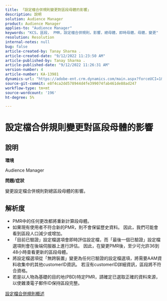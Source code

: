 ```yaml
---
title: 「設定檔合併規則變更對區段母體的影響」
description: 說明
solution: Audience Manager
product: Audience Manager
applies-to: "Audience Manager"
keywords: "KCS，區段， PMR，設定檔合併規則，影響，總母體，即時母體，母體，變更"
resolution: Resolution
internal-notes: null
bug: false
article-created-by: Tanay Sharma .
article-created-date: "9/12/2022 11:23:50 AM"
article-published-by: Tanay Sharma .
article-published-date: "9/12/2022 11:26:31 AM"
version-number: 4
article-number: KA-13981
dynamics-url: "https://adobe-ent.crm.dynamics.com/main.aspx?forceUCI=1&pagetype=entityrecord&etn=knowledgearticle&id=02c0eb5d-8d32-ed11-9db1-002248086735"
source-git-commit: e8f4ca2dd578944d4fe399074fab461de88ad247
workflow-type: tm+mt
source-wordcount: '196'
ht-degree: 5%

---
```


# 設定檔合併規則變更對區段母體的影響

## 說明


<b>環境</b>

Audience Manager



<b>問題/症狀</b>

變更設定檔合併規則對總區段母體的影響。


## 解析度


- PMR中的任何更改都將重新計算段母體。
- 如果現有使用者不符合新的PMR，則不會保留歷史資料。 因此，我們可能會看到區段人口減少或增加。
- 「目前已驗證」設定檔選項會即時評估設定檔，而「最後一個已驗證」設定檔選項則會在後端伺服器上進行評估。 因此，在變更PMR後，至少可允許36到48小時查看更新的區段母體。
- 將設定檔選項從「無跨裝置」變更為任何已驗證的設定檔選項，將需要AAM資料收集中的其他customerID資訊。 若沒有customerID詳細資訊，區段將不符合資格。
- 若是以人物為基礎的目的地(PBD)特定PMR，請確定已選取正確的資料來源，以使雜湊電子郵件ID保持區段完整。




[設定檔合併規則概述](https://experienceleague.adobe.com/docs/audience-manager/user-guide/features/profile-merge-rules/merge-rules-overview.html?lang=en)
